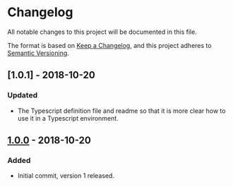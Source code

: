 # Changelog
All notable changes to this project will be documented in this file.

The format is based on [Keep a Changelog](https://keepachangelog.com/en/1.0.0/),
and this project adheres to [Semantic Versioning](https://semver.org/spec/v2.0.0.html).

## [1.0.1] - 2018-10-20
### Updated
- The Typescript definition file and readme so that it is more clear how to use it in a Typescript environment.

## [1.0.0] - 2018-10-20
### Added
- Initial commit, version 1 released.

[1.0.0]: https://github.com/aal89/has-deep-value/commit/a29a54c71e21328cd023ed2e4c8a944beefe8849

